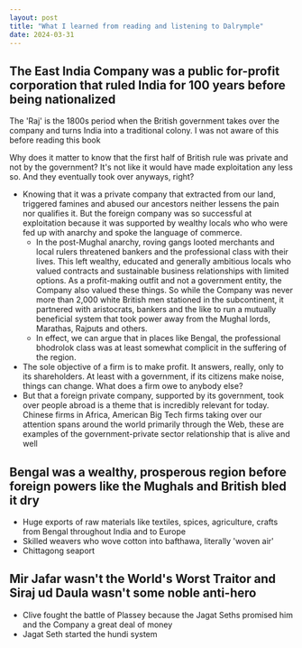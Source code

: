 ```yaml
---
layout: post
title: "What I learned from reading and listening to Dalrymple"
date: 2024-03-31
---
```


##  The East India Company was a public for-profit corporation that ruled India for 100 years before being nationalized


The 'Raj' is the 1800s period when the British government takes over the company and turns India into a traditional colony. I was not aware of this before reading this book

Why does it matter to know that the first half of British rule was private and not by the government? It's not like it would have made exploitation any less so. And they eventually took over anyways, right?

- Knowing that it was a private company that extracted from our land, triggered famines and abused our ancestors neither lessens the pain nor qualifies it. But the foreign company was so successful at exploitation because it was supported by wealthy locals who who were fed up with anarchy and spoke the language of commerce.
    - In the post-Mughal anarchy, roving gangs looted merchants and local rulers threatened bankers and the professional class with their lives. This left wealthy, educated and generally ambitious locals who valued contracts and sustainable business relationships with limited options. As a profit-making outfit and not a government entity, the Company also valued these things. So while the Company was never more than 2,000 white British men stationed in the subcontinent, it partnered with aristocrats, bankers and the like to run a mutually beneficial system that took power away from the Mughal lords, Marathas, Rajputs and others.
    - In effect, we can argue that in places like Bengal, the professional bhodrolok class was at least somewhat complicit in the suffering of the region.
- The sole objective of a firm is to make profit. It answers, really, only to its shareholders. At least with a government, if its citizens make noise, things can change. What does a firm owe to anybody else?
- But that a foreign private company, supported by its government, took over people abroad is a theme that is incredibly relevant for today. Chinese firms in Africa, American Big Tech firms taking over our attention spans around the world primarily through the Web, these are examples of the government-private sector relationship that is alive and well

## Bengal was a wealthy, prosperous region before foreign powers like the Mughals and British bled it dry

- Huge exports of raw materials like textiles, spices, agriculture, crafts from Bengal throughout India and to Europe
- Skilled weavers who wove cotton into bafthawa, literally 'woven air'
- Chittagong seaport

## Mir Jafar wasn't the World's Worst Traitor and Siraj ud Daula wasn't some noble anti-hero

- Clive fought the battle of Plassey because the Jagat Seths promised him and the Company a great deal of money
- Jagat Seth started the hundi system
